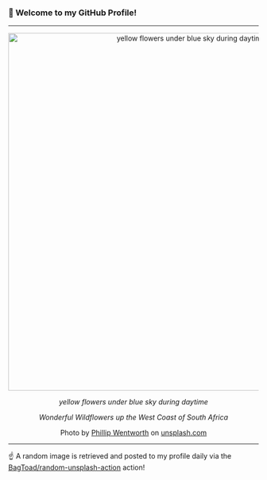 ### 👋 Welcome to my GitHub Profile!

----

<div align="center">
  <img width="720" src="https://images.unsplash.com/photo-1614620541427-afedc2d05b9a?crop=entropy&cs=tinysrgb&fit=max&fm=jpg&ixid=M3w1NTI0OTR8MHwxfHJhbmRvbXx8fHx8fHx8fDE3NTgwODk2ODZ8&ixlib=rb-4.1.0&q=80&w=1080" alt="yellow flowers under blue sky during daytime">
  
  <em>yellow flowers under blue sky during daytime</em>
  
  <em>Wonderful Wildflowers up the West Coast of South Africa </em>
  
  Photo by [Phillip Wentworth](http://www.gamutplanet.com) on [unsplash.com](https://unsplash.com/)
</div>

----

☝️ A random image is retrieved and posted to my profile daily via the [BagToad/random-unsplash-action](https://github.com/BagToad/random-unsplash-action) action!
